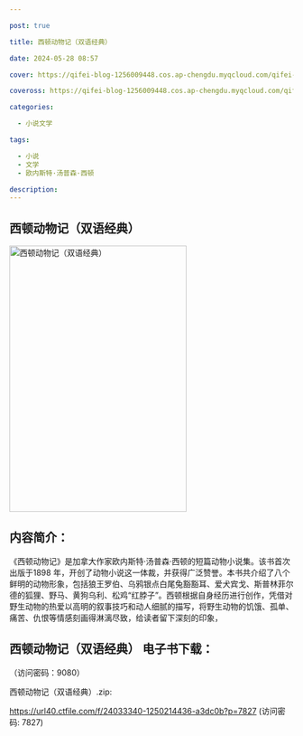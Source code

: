 ```yaml
---

post: true

title: 西顿动物记（双语经典）

date: 2024-05-28 08:57

cover: https://qifei-blog-1256009448.cos.ap-chengdu.myqcloud.com/qifei-blog/660d41fe9f345e8d03880209.jpg

coveross: https://qifei-blog-1256009448.cos.ap-chengdu.myqcloud.com/qifei-blog/660d41fe9f345e8d03880209.jpg

categories:

  - 小说文学

tags:

  - 小说
  - 文学
  - 欧内斯特·汤普森·西顿

description:
---
```


## 西顿动物记（双语经典）
<img alt="西顿动物记（双语经典） " class="aligncenter loaded" data-was-processed="true" decoding="async" fetchpriority="high" height="471" src="https://qifei-blog-1256009448.cos.ap-chengdu.myqcloud.com/qifei-blog/660d41fe9f345e8d03880209.jpg " style="cursor: zoom-in;" width="314"/>

## 内容简介：

《西顿动物记》是加拿大作家欧内斯特·汤普森·西顿的短篇动物小说集。该书首次出版于1898 年，开创了动物小说这一体裁，并获得广泛赞誉。本书共介绍了八个鲜明的动物形象，包括狼王罗伯、乌鸦银点白尾兔豁豁耳、爱犬宾戈、斯普林菲尔德的狐狸、野马、黄狗乌利、松鸡“红脖子”。西顿根据自身经历进行创作，凭借对野生动物的热爱以高明的叙事技巧和动人细腻的描写，将野生动物的饥饿、孤单、痛苦、仇恨等情感刻画得淋漓尽致，给读者留下深刻的印象，

## 西顿动物记（双语经典） 电子书下载：

 （访问密码：9080）

西顿动物记（双语经典）.zip: 

https://url40.ctfile.com/f/24033340-1250214436-a3dc0b?p=7827 (访问密码: 7827)
